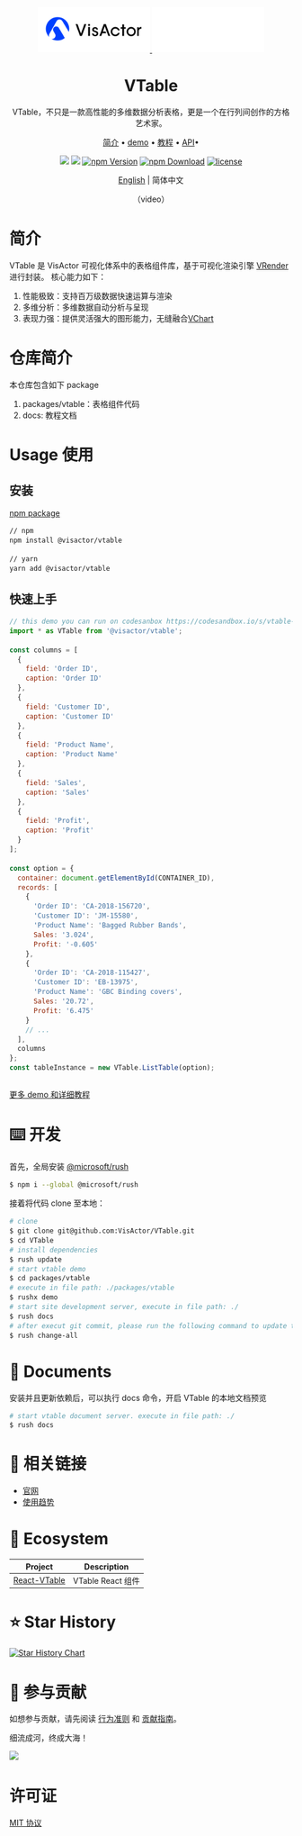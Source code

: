<div align="center">
  <a href="https://github.com/VisActor#gh-light-mode-only" target="_blank">
    <img alt="VisActor Logo" width="200" src="https://github.com/VisActor/.github/blob/main/profile/logo_500_200_light.svg"/>
  </a>
  <a href="https://github.com/VisActor#gh-dark-mode-only" target="_blank">
    <img alt="VisActor Logo" width="200" src="https://github.com/VisActor/.github/blob/main/profile/logo_500_200_dark.svg"/>
  </a>
</div>

<div align="center">
  <h1>VTable</h1>
</div>

<div align="center">

VTable，不只是一款高性能的多维数据分析表格，更是一个在行列间创作的方格艺术家。

<p align="center">
  <a href="https://visactor.io/vtable">简介</a> •
  <a href="https://visactor.io/vtable/example">demo</a> •
  <a href="https://visactor.io/vtable/guide/Getting_Started/Getting_Started">教程</a> •
  <a href="https://visactor.io/vtable/option/ListTable">API</a>•
</p>

![](https://github.com/visactor/vtable/actions/workflows/bug-server.yml/badge.svg)
![](https://github.com/visactor/vtable/actions/workflows/unit-test.yml/badge.svg)
[![npm Version](https://img.shields.io/npm/v/@visactor/vtable.svg)](https://www.npmjs.com/package/@visactor/vtable)
[![npm Download](https://img.shields.io/npm/dm/@visactor/vtable.svg)](https://www.npmjs.com/package/@visactor/vtable)
[![license](https://img.shields.io/badge/license-MIT-blue.svg)](https://github.com/visactor/vtable/blob/main/LICENSE)

</div>

<div align="center">

[English](./README.md) | 简体中文

</div>

<div align="center">

（video）

</div>

# 简介

VTable 是 VisActor 可视化体系中的表格组件库，基于可视化渲染引擎 [VRender](https://github.com/VisActor/VRender) 进行封装。
核心能力如下：

1. 性能极致：支持百万级数据快速运算与渲染
2. 多维分析：多维数据自动分析与呈现
3. 表现力强：提供灵活强大的图形能力，无缝融合[VChart](https://github.com/VisActor/VChart)

# 仓库简介

本仓库包含如下 package

1. packages/vtable：表格组件代码
2. docs: 教程文档

# Usage 使用

## 安装

[npm package](https://www.npmjs.com/package/@visactor/vtable)

```bash
// npm
npm install @visactor/vtable

// yarn
yarn add @visactor/vtable
```

## 快速上手

```javascript
// this demo you can run on codesanbox https://codesandbox.io/s/vtable-simple-demo-g8q738
import * as VTable from '@visactor/vtable';

const columns = [
  {
    field: 'Order ID',
    caption: 'Order ID'
  },
  {
    field: 'Customer ID',
    caption: 'Customer ID'
  },
  {
    field: 'Product Name',
    caption: 'Product Name'
  },
  {
    field: 'Sales',
    caption: 'Sales'
  },
  {
    field: 'Profit',
    caption: 'Profit'
  }
];

const option = {
  container: document.getElementById(CONTAINER_ID),
  records: [
    {
      'Order ID': 'CA-2018-156720',
      'Customer ID': 'JM-15580',
      'Product Name': 'Bagged Rubber Bands',
      Sales: '3.024',
      Profit: '-0.605'
    },
    {
      'Order ID': 'CA-2018-115427',
      'Customer ID': 'EB-13975',
      'Product Name': 'GBC Binding covers',
      Sales: '20.72',
      Profit: '6.475'
    }
    // ...
  ],
  columns
};
const tableInstance = new VTable.ListTable(option);
```

##

[更多 demo 和详细教程](https://visactor.io/vtable)

# ⌨️ 开发

首先，全局安装 [@microsoft/rush](https://rushjs.io/pages/intro/get_started/)

```bash
$ npm i --global @microsoft/rush
```

接着将代码 clone 至本地：

```bash
# clone
$ git clone git@github.com:VisActor/VTable.git
$ cd VTable
# install dependencies
$ rush update
# start vtable demo
$ cd packages/vtable
# execute in file path: ./packages/vtable
$ rushx demo
# start site development server, execute in file path: ./
$ rush docs
# after execut git commit, please run the following command to update the change log. Please execute in file path: ./
$ rush change-all
```

# 📖 Documents

安装并且更新依赖后，可以执行 docs 命令，开启 VTable 的本地文档预览

```bash
# start vtable document server. execute in file path: ./
$ rush docs
```

# 🔗 相关链接

- [官网](https://visactor.io/vtable)
- [使用趋势](https://npm-compare.com/@visactor/vtable)

# 💫 Ecosystem

| Project                                                                      | Description       |
| ---------------------------------------------------------------------------- | ----------------- |
| [React-VTable](https://www.visactor.io/vtable/guide/Developer_Ecology/react) | VTable React 组件 |

# ⭐️ Star History

[![Star History Chart](https://api.star-history.com/svg?repos=visactor/vtable&type=Date)](https://star-history.com/#visactor/vtable&Date)

# 🤝 参与贡献

如想参与贡献，请先阅读 [行为准则](./CODE_OF_CONDUCT.md) 和 [贡献指南](./CONTRIBUTING.zh-CN.md)。

细流成河，终成大海！

<a href="https://github.com/visactor/vtable/graphs/contributors"><img src="https://contrib.rocks/image?repo=visactor/vtable" /></a>

# 许可证

[MIT 协议](./LICENSE)
